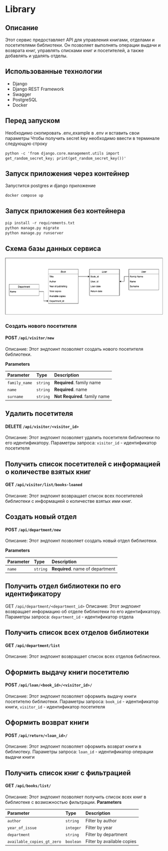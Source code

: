 # Library
## Описание
Этот сервис предоставляет API для управления книгами, отделами и посетителями библиотеки. Он позволяет выполнять операции выдачи и возврата книг, управлять списками книг и посетителей, а также добавлять и удалять отделы.

## Использованные технологии

- Django
- Django REST Framework
- Swagger
- PostgreSQL
- Docker

## Перед запуском
Необходимо скопировать .env_example в .env и вставить свои параметры
Чтобы получить secret key необходимо ввести в терминале следующую строку
```console
python -c 'from django.core.management.utils import get_random_secret_key; print(get_random_secret_key())'
```

## Запуск приложения через контейнер
Запустится postgres и django приложение
```console
docker compose up
```

## Запуск приложения без контейнера
```console
pip install -r requirements.txt
python manage.py migrate
python manage.py runserver
```

## Схема базы данных сервиса
![library_db_scheme.png](docs/library_db_scheme.png)

### Создать нового посетителя
#### POST `/api/visitor/new`
Описание: Этот эндпоинт позволяет создать нового посетителя библиотеки.

**Parameters**

| Parameter     | Type     | Description                   |
|:--------------| :------- |:------------------------------|
| `family_name` | `string` | **Required**. family name     |
| `name`        | `string` | **Required**. name            |
| `surname`     | `string` | **Not Required**. family name |


## Удалить посетителя
#### DELETE `/api/visitor/<visitor_id>`
Описание: Этот эндпоинт позволяет удалить посетителя библиотеки по его идентификатору.
Параметры запроса: `visitor_id` - идентификатор посетителя


## Получить список посетителей с информацией о количестве взятых книг
#### GET `/api/visitor/list/books-loaned`
Описание: Этот эндпоинт возвращает список всех посетителей библиотеки с информацией о количестве взятых ими книг.


## Создать новый отдел
#### POST `/api/department/new`
Описание: Этот эндпоинт позволяет создать новый отдел библиотеки.

**Parameters**

| Parameter | Type     | Description                      |
|:----------| :------- |:---------------------------------|
| `name`    | `string` | **Required**. name of department |



## Получить отдел библиотеки по его идентификатору
GET `/api/department/<department_id>`
Описание: Этот эндпоинт возвращает информацию об отделе библиотеки по его идентификатору.
Параметры запроса: `department_id` - идентификатор отдела


## Получить список всех отделов библиотеки
#### GET `/api/department/list`
Описание: Этот эндпоинт возвращает список всех отделов библиотеки.


## Оформить выдачу книги посетителю
#### POST `/api/loan/<book_id>/<visitor_id>/`
Описание: Этот эндпоинт позволяет оформить выдачу книги посетителю библиотеки.
Параметры запроса: `book_id` - идентификатор книги, `visitor_id` - идентификатор посетителя


## Оформить возврат книги
#### POST `/api/return/<loan_id>/`
Описание: Этот эндпоинт позволяет оформить возврат книги в библиотеку.
Параметры запроса: `loan_id` - идентификатор операции выдачи книги


## Получить список книг с фильтрацией
#### GET `/api/books/list/`
Описание: Этот эндпоинт позволяет получить список всех книг в библиотеке с возможностью фильтрации.
**Parameters**

| Parameter                    | Type       | Description                |
|:-----------------------------|:-----------|:---------------------------|
| `author`                     | `string`   | Filter by author           |
| `year_of_issue`              | `integer`  | Filter by year             |
| `department`                 | `string`   | Filter by department       |
| `available_copies_gt_zero`   | `boolean`  | Filter by available copies |
